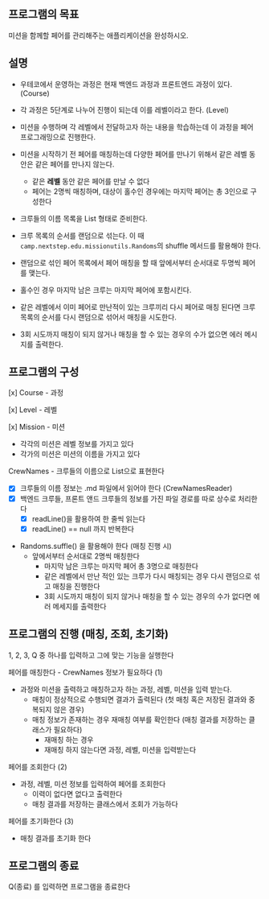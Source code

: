 ## 프로그램의 목표
미션을 함께할 페어를 관리해주는 애플리케이션을 완성하시오.

## 설명
- 우테코에서 운영하는 과정은 현재 백엔드 과정과 프론트엔드 과정이 있다. (Course)
- 각 과정은 5단계로 나누어 진행이 되는데 이를 레벨이라고 한다. (Level)
- 미션을 수행하며 각 레벨에서 전달하고자 하는 내용을 학습하는데 이 과정을 페어 프로그래밍으로 진행한다.
- 미션을 시작하기 전 페어를 매칭하는데 다양한 페어를 만나기 위해서 같은 레벨 동안은 같은 페어를 만나지 않는다.
  - 같은 **레벨** 동안 같은 페어를 만날 수 없다
  - 페어는 2명씩 매칭하며, 대상이 홀수인 경우에는 마지막 페어는 총 3인으로 구성한다 
  
- 크루들의 이름 목록을 List<String> 형태로 준비한다.
- 크루 목록의 순서를 랜덤으로 섞는다. 이 때 `camp.nextstep.edu.missionutils.Randoms`의 shuffle 메서드를 활용해야 한다.
- 랜덤으로 섞인 페어 목록에서 페어 매칭을 할 때 앞에서부터 순서대로 두명씩 페어를 맺는다.
- 홀수인 경우 마지막 남은 크루는 마지막 페어에 포함시킨다.
- 같은 레벨에서 이미 페어로 만난적이 있는 크루끼리 다시 페어로 매칭 된다면 크루 목록의 순서를 다시 랜덤으로 섞어서 매칭을 시도한다.
- 3회 시도까지 매칭이 되지 않거나 매칭을 할 수 있는 경우의 수가 없으면 에러 메시지를 출력한다.

## 프로그램의 구성
[x] Course - 과정 

[x] Level - 레벨 

[x] Mission - 미션
- 각각의 미션은 레벨 정보를 가지고 있다
- 각가의 미션은 미션의 이름을 가지고 있다 

CrewNames - 크루들의 이름으로 List<String>으로 표현한다
- [x] 크루들의 이름 정보는 .md 파일에서 읽어야 한다 (CrewNamesReader)
- [x] 백엔드 크루들, 프론트 앤드 크루들의 정보를 가진 파일 경로를 따로 상수로 처리한다 
  - [x] readLine()을 활용하여 한 줄씩 읽는다
  - [x] readLine() == null 까지 반복한다 
  
- Randoms.suffle() 을 활용해야 한다 (매칭 진행 시)
  - 앞에서부터 순서대로 2명씩 매칭한다
    - 마지막 남은 크루는 마지막 페어 총 3명으로 매칭한다
    - 같은 레벨에서 만난 적인 있는 크루가 다시 매칭되는 경우 다시 랜덤으로 섞고 매칭을 진행한다
    - 3회 시도까지 매칭이 되지 않거나 매칭을 할 수 있는 경우의 수가 없다면 에러 메세지를 출력한다


## 프로그램의 진행 (매칭, 조회, 초기화)
1, 2, 3, Q 중 하나를 입력하고 그에 맞는 기능을 실행한다


페어를 매칭한다 - CrewNames 정보가 필요하다 (1)
- 과정와 미션을 출력하고 매칭하고자 하는 과정, 레벨, 미션을 입력 받는다.
  - 매칭이 정상적으로 수행되면 결과가 출력된다 (첫 매칭 혹은 저장된 결과와 중복되지 않은 경우)
  - 매칭 정보가 존재하는 경우 재매칭 여부를 확인한다 (매칭 결과를 저장하는 클래스가 필요하다)
    - 재매칭 하는 경우
    - 재매칭 하지 않는다면 과정, 레벨, 미션을 입력받는다 


페어를 조회한다 (2)
- 과정, 레벨, 미션 정보를 입력하여 페어를 조회한다 
  - 이력이 없다면 없다고 출력한다
  - 매칭 결과를 저장하는 클래스에서 조회가 가능하다 

페어를 초기화한다 (3)
- 매칭 결과를 초기화 한다 

## 프로그램의 종료
Q(종료) 를 입력하면 프로그램을 종료한다 

